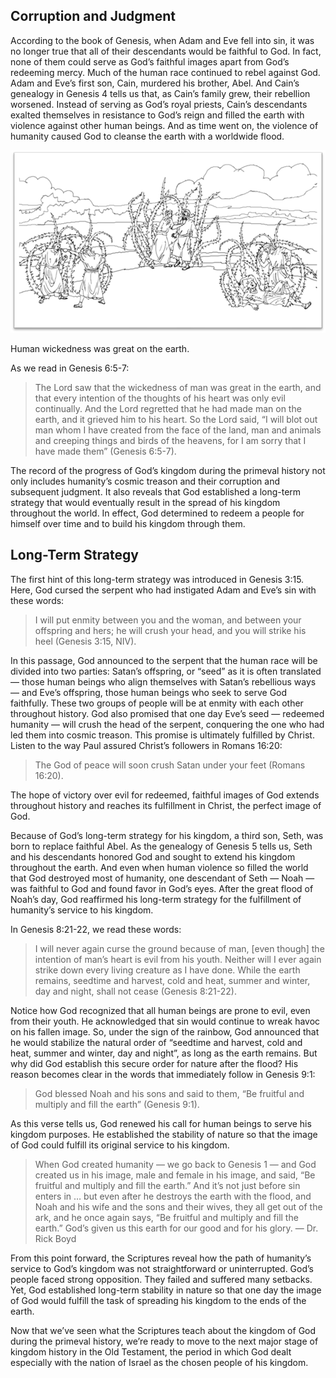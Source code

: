 ## Corruption and Judgment

According to the book of Genesis, when Adam and Eve fell into sin, it was no longer true that all of their descendants would be faithful to God. In fact, none of them could serve as God’s faithful images apart from God’s redeeming mercy. Much of the human race continued to rebel against God. Adam and Eve’s first son, Cain, murdered his brother, Abel. And Cain’s genealogy in Genesis 4 tells us that, as Cain’s family grew, their rebellion worsened. Instead of serving as God’s royal priests, Cain’s descendants exalted themselves in resistance to God’s reign and filled the earth with violence against other human beings. And as time went on, the violence of humanity caused God to cleanse the earth with a worldwide flood.

![1.1.2.manuscript.pic5](https://github.com/thirdmill/images/raw/main/1.1.2.manuscript.pic5.png)

Human wickedness was great on the earth.

As we read in Genesis 6:5-7:

> The Lord saw that the wickedness of man was great in the earth, and that every intention of the thoughts of his heart was only evil continually. And the Lord regretted that he had made man on the earth, and it grieved him to his heart. So the Lord said, “I will blot out man whom I have created from the face of the land, man and animals and creeping things and birds of the heavens, for I am sorry that I have made them” (Genesis 6:5-7).

The record of the progress of God’s kingdom during the primeval history not only includes humanity’s cosmic treason and their corruption and subsequent judgment. It also reveals that God established a long-term strategy that would eventually result in the spread of his kingdom throughout the world. In effect, God determined to redeem a people for himself over time and to build his kingdom through them.

## Long-Term Strategy

The first hint of this long-term strategy was introduced in Genesis 3:15. Here, God cursed the serpent who had instigated Adam and Eve’s sin with these words:

> I will put enmity between you and the woman, and between your offspring and hers; he will crush your head, and you will strike his heel (Genesis 3:15, NIV).

In this passage, God announced to the serpent that the human race will be divided into two parties: Satan’s offspring, or “seed” as it is often translated — those human beings who align themselves with Satan’s rebellious ways — and Eve’s offspring, those human beings who seek to serve God faithfully. These two groups of people will be at enmity with each other throughout history. God also promised that one day Eve’s seed — redeemed humanity — will crush the head of the serpent, conquering the one who had led them into cosmic treason. This promise is ultimately fulfilled by Christ. Listen to the way Paul assured Christ’s followers in Romans 16:20:

> The God of peace will soon crush Satan under your feet (Romans 16:20).

The hope of victory over evil for redeemed, faithful images of God extends throughout history and reaches its fulfillment in Christ, the perfect image of God.

Because of God’s long-term strategy for his kingdom, a third son, Seth, was born to replace faithful Abel. As the genealogy of Genesis 5 tells us, Seth and his descendants honored God and sought to extend his kingdom throughout the earth. And even when human violence so filled the world that God destroyed most of humanity, one descendant of Seth — Noah — was faithful to God and found favor in God’s eyes. After the great flood of Noah’s day, God reaffirmed his long-term strategy for the fulfillment of humanity’s service to his kingdom.

In Genesis 8:21-22, we read these words:

> I will never again curse the ground because of man, [even though] the intention of man’s heart is evil from his youth. Neither will I ever again strike down every living creature as I have done. While the earth remains, seedtime and harvest, cold and heat, summer and winter, day and night, shall not cease (Genesis 8:21-22).

Notice how God recognized that all human beings are prone to evil, even from their youth. He acknowledged that sin would continue to wreak havoc on his fallen image. So, under the sign of the rainbow, God announced that he would stabilize the natural order of “seedtime and harvest, cold and heat, summer and winter, day and night”, as long as the earth remains. But why did God establish this secure order for nature after the flood? His reason becomes clear in the words that immediately follow in Genesis 9:1:

> God blessed Noah and his sons and said to them, “Be fruitful and multiply and fill the earth” (Genesis 9:1).

As this verse tells us, God renewed his call for human beings to serve his kingdom purposes. He established the stability of nature so that the image of God could fulfill its original service to his kingdom. 

> When God created humanity — we go back to Genesis 1 — and God created us in his image, male and female in his image, and said, “Be fruitful and multiply and fill the earth.” And it’s not just before sin enters in … but even after he destroys the earth with the flood, and Noah and his wife and the sons and their wives, they all get out of the ark, and he once again says, “Be fruitful and multiply and fill the earth.” God’s given us this earth for our good and for his glory. — Dr. Rick Boyd

From this point forward, the Scriptures reveal how the path of humanity’s service to God’s kingdom was not straightforward or uninterrupted. God’s people faced strong opposition. They failed and suffered many setbacks. Yet, God established long-term stability in nature so that one day the image of God would fulfill the task of spreading his kingdom to the ends of the earth.

Now that we’ve seen what the Scriptures teach about the kingdom of God during the primeval history, we’re ready to move to the next major stage of kingdom history in the Old Testament, the period in which God dealt especially with the nation of Israel as the chosen people of his kingdom.
